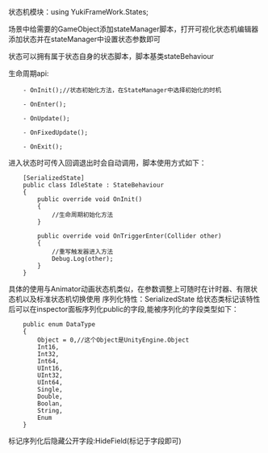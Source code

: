 状态机模块：using YukiFrameWork.States;

场景中给需要的GameObject添加stateManager脚本，打开可视化状态机编辑器添加状态并在stateManager中设置状态参数即可

状态可以拥有属于状态自身的状态脚本，脚本基类stateBehaviour

生命周期api:

        - OnInit();//状态初始化方法，在StateManager中选择初始化的时机

        - OnEnter();

        - OnUpdate(); 

        - OnFixedUpdate();

        - OnExit();

进入状态时可传入回调退出时会自动调用，脚本使用方式如下：

```
    [SerializedState]
    public class IdleState : StateBehaviour
    {
        public override void OnInit()
        {
            //生命周期初始化方法
        }

        public override void OnTriggerEnter(Collider other)
        {
            //重写触发器进入方法
            Debug.Log(other);
        }
    }
```
具体的使用与Animator动画状态机类似，在参数调整上可随时在计时器、有限状态机以及标准状态机切换使用
序列化特性：SerializedState 给状态类标记该特性后可以在inspector面板序列化public的字段,能被序列化的字段类型如下：
```
    public enum DataType
    {
        Object = 0,//这个Object是UnityEngine.Object
        Int16,
        Int32,
        Int64,
        UInt16,
        UInt32,
        UInt64,
        Single,
        Double,         
        Boolan,
        String,
        Enum      
    }
```
标记序列化后隐藏公开字段:HideField(标记于字段即可)